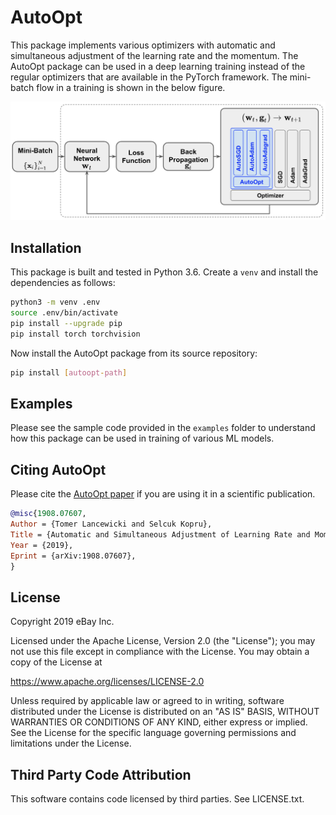 # AutoOpt

This package implements various optimizers with automatic and simultaneous
adjustment of the learning rate and the momentum. The AutoOpt package can be used
in a deep learning training instead of the regular optimizers that are available 
in the PyTorch framework. The mini-batch flow in a training is shown in the below 
figure.

![](docs/figures/system.png)

## Installation

This package is built and tested in Python 3.6. Create
a `venv` and install the dependencies as follows:

```bash
python3 -m venv .env
source .env/bin/activate
pip install --upgrade pip
pip install torch torchvision
```

Now install the AutoOpt package from its source repository:

```bash
pip install [autoopt-path]
```

## Examples

Please see the sample code provided in the `examples` folder to understand
how this package can be used in training of various ML models.

## Citing AutoOpt

Please cite the 
[AutoOpt paper](https://arxiv.org/pdf/1908.07607.pdf) 
if you are using it in a scientific publication.

```bibtex
@misc{1908.07607,
Author = {Tomer Lancewicki and Selcuk Kopru},
Title = {Automatic and Simultaneous Adjustment of Learning Rate and Momentum for Stochastic Gradient Descent},
Year = {2019},
Eprint = {arXiv:1908.07607},
}
```

## License

Copyright 2019 eBay Inc.

Licensed under the Apache License, Version 2.0 (the "License"); you may not use this 
file except in compliance with the License. You may obtain a copy of the License at

https://www.apache.org/licenses/LICENSE-2.0

Unless required by applicable law or agreed to in writing, software distributed under the
License is distributed on an "AS IS" BASIS, WITHOUT WARRANTIES OR CONDITIONS OF ANY KIND,
either express or implied. See the License for the specific language governing permissions
and limitations under the License.

## Third Party Code Attribution

This software contains code licensed by third parties.
See LICENSE.txt.
